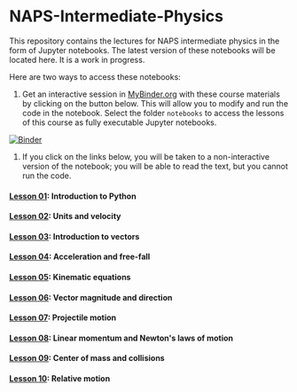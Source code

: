 # NAPS-Intermediate-Physics

This repository contains the lectures for NAPS intermediate physics in the form of Jupyter notebooks. The latest version of these notebooks will be located here. It is a work in progress.

Here are two ways to access these notebooks:

1.  Get an interactive session in [MyBinder.org](https://mybinder.org/) with these course materials by clicking on the button below. This will allow you to modify and run the code in the notebook. Select the folder `notebooks` to access the lessons of this course as fully executable Jupyter notebooks.

[![Binder](https://mybinder.org/badge_logo.svg)](https://mybinder.org/v2/gh/dcartin/NAPS-Intermediate-Physics/master)

1. If you click on the links below, you will be taken to a non-interactive version of the notebook; you will be able to read the text, but you cannot run the code.

#### [Lesson 01](https://nbviewer.jupyter.org/github/dcartin/NAPS-Intermediate-Physics/blob/master/notebooks/L01_Introduction_to_Python.ipynb): Introduction to Python
#### [Lesson 02](https://nbviewer.jupyter.org/github/dcartin/NAPS-Intermediate-Physics/blob/master/notebooks/L02_Units_and_velocity.ipynb): Units and velocity
#### [Lesson 03](https://nbviewer.jupyter.org/github/dcartin/NAPS-Intermediate-Physics/blob/master/notebooks/L03_Introduction_to_vectors.ipynb): Introduction to vectors
#### [Lesson 04](https://nbviewer.jupyter.org/github/dcartin/NAPS-Intermediate-Physics/blob/master/notebooks/L04_Acceleration_and_free_fall.ipynb): Acceleration and free-fall
#### [Lesson 05](https://nbviewer.jupyter.org/github/dcartin/NAPS-Intermediate-Physics/blob/master/notebooks/L05_Kinematic_equations.ipynb): Kinematic equations
#### [Lesson 06](https://nbviewer.jupyter.org/github/dcartin/NAPS-Intermediate-Physics/blob/master/notebooks/L06_Vector_magnitude_and_direction.ipynb): Vector magnitude and direction
#### [Lesson 07](https://nbviewer.jupyter.org/github/dcartin/NAPS-Intermediate-Physics/blob/master/notebooks/L07_Projectile_motion.ipynb): Projectile motion
#### [Lesson 08](https://nbviewer.jupyter.org/github/dcartin/NAPS-Intermediate-Physics/blob/master/notebooks/L08_Linear_momentum_and_Newton's_laws_of_motion.ipynb): Linear momentum and Newton's laws of motion
#### [Lesson 09](https://nbviewer.jupyter.org/github/dcartin/NAPS-Intermediate-Physics/blob/master/notebooks/L09_Center_of_mass_and_collisions.ipynb): Center of mass and collisions
#### [Lesson 10](https://nbviewer.jupyter.org/github/dcartin/NAPS-Intermediate-Physics/blob/master/notebooks/L10_Relative_motion.ipynb): Relative motion
